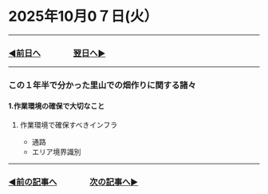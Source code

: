 # 2025年10月0７日(火）

---

### [◀️前日へ](https://github.com/yuasys/chatty-journal/blob/main/2025/10/2025-10-06.md)&emsp;&emsp;&emsp;&emsp;[翌日へ▶️](https://github.com/yuasys/chatty-journal/blob/main/2025/10/2025-10-08.md)

---

### この１年半で分かった里山での畑作りに関する諸々

#### 1.作業環境の確保で大切なこと

1. 作業環境で確保すべきインフラ

   - 通路
   - エリア境界識別

---

### [◀️前の記事へ](https://github.com/yuasys/chatty-journal/blob/main/2025/09/2025-09-29.md)&emsp;&emsp;&emsp;&emsp;[次の記事へ▶️](https://github.com/yuasys/chatty-journal/blob/main/2025/10/2025-10-07.md)
